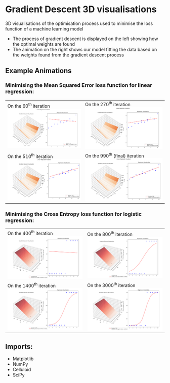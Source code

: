 # Gradient Descent 3D visualisations

3D visualisations of the optimisation process used to minimise the loss function of a machine learning model
- The process of gradient descent is displayed on the left showing how the optimal weights are found
- The animation on the right shows our model fitting the data based on the weights found from the gradient descent process



## Example Animations

### Minimising the Mean Squared Error loss function for linear regression:


<table>
  <tr>
    <td>On the 60<sup>th</sup> iteration<img src="images/img.png" width="500"></td>
    <td>On the 270<sup>th</sup> iteration<img src="images/img_1.png" width="500"></td>
  </tr>
    <tr>
    <td>On the 510<sup>th</sup> iteration<img src="images/img_2.png" width="500"></td>
    <td>On the 990<sup>th</sup> (final) iteration<img src="images/img_3.png" width="500"></td>
  </tr>
 </table>
 
 
### Minimising the Cross Entropy loss function for logistic regression:


<table>
  <tr>
    <td>On the 400<sup>th</sup> iteration<img src="images/img_21.png" width="500"></td>
    <td>On the 800<sup>th</sup> iteration<img src="images/img_22.png" width="500"></td>
  </tr>
    <tr>
    <td>On the 1400<sup>th</sup> iteration<img src="images/img_23.png" width="500"></td>
    <td>On the 3000<sup>th</sup> iteration<img src="images/img_24.png" width="500"></td>
  </tr>
 </table>
 
## Imports:

- Matplotlib
- NumPy
- Celluloid
- SciPy

